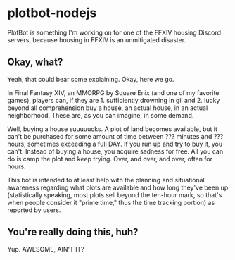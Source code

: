 # plotbot-nodejs
PlotBot is something I'm working on for one of the FFXIV housing Discord servers, because housing in FFXIV is an unmitigated disaster.

## Okay, what?

Yeah, that could bear some explaining. Okay, here we go.

In Final Fantasy XIV, an MMORPG by Square Enix (and one of my favorite games), players can, if they are 1. sufficiently drowning in gil and 2. lucky beyond all comprehension buy a house, an actual house, in an actual neighborhood. These are, as you can imagine, in some demand.

Well, buying a house suuuuucks. A plot of land becomes available, but it can't be purchased for some amount of time between ??? minutes and ??? hours, sometimes exceeding a full DAY. If you run up and try to buy it, you can't. Instead of buying a house, you acquire sadness for free. All you can do is camp the plot and keep trying. Over, and over, and over, often for hours.

This bot is intended to at least help with the planning and situational awareness regarding what plots are available and how long they've been up (statistically speaking, most plots sell beyond the ten-hour mark, so that's when people consider it "prime time," thus the time tracking portion) as reported by users.

## You're really doing this, huh?

Yup. AWESOME, AIN'T IT?
